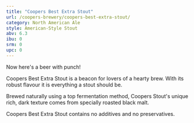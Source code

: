 ```yaml
---
title: "Coopers Best Extra Stout"
url: /coopers-brewery/coopers-best-extra-stout/
category: North American Ale
style: American-Style Stout
abv: 6.3
ibu: 0
srm: 0
upc: 0
---
```

Now here's a beer with punch! 

Coopers Best Extra Stout is a beacon for lovers of a hearty brew. With its robust flavour it is everything a stout should be. 

Brewed naturally using a top fermentation method, Coopers Stout's unique rich, dark texture comes from specially roasted black malt. 

Coopers Best Extra Stout contains no additives and no preservatives.
